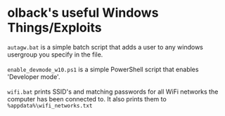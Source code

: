 # olback's useful Windows Things/Exploits
`autagw.bat` is a simple batch script that adds a user to any windows usergroup you specify in the file.<br><br>
`enable_devmode_w10.ps1` is a simple PowerShell script that enables 'Developer mode'.<br><br>
`wifi.bat` prints SSID's and matching passwords for all WiFi networks the computer has been connected to. It also prints them to `%appdata%\wifi_networks.txt`<br>

